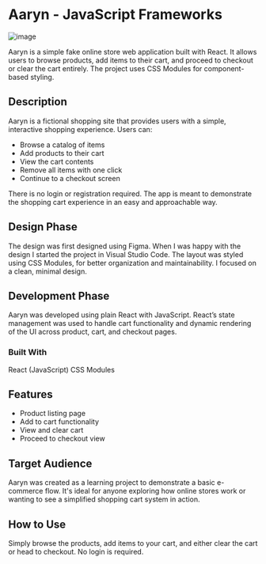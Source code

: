 # Aaryn - JavaScript Frameworks

![image](https://i.postimg.cc/KjqkC8zw/Skjermbilde-2025-05-28-112313.png)

Aaryn is a simple fake online store web application built with React. It allows users to browse products, add items to their cart, and proceed to checkout or clear the cart entirely. The project uses CSS Modules for component-based styling.

## Description
Aaryn is a fictional shopping site that provides users with a simple, interactive shopping experience. Users can:
- Browse a catalog of items
- Add products to their cart
- View the cart contents
- Remove all items with one click
- Continue to a checkout screen
  
There is no login or registration required. The app is meant to demonstrate the shopping cart experience in an easy and approachable way.

## Design Phase
The design was first designed using Figma. When I was happy with the design I started the project in Visual Studio Code. The layout was styled using CSS Modules, for better organization and maintainability. I focused on a clean, minimal design.

## Development Phase
Aaryn was developed using plain React with JavaScript. React’s state management was used to handle cart functionality and dynamic rendering of the UI across product, cart, and checkout pages.

### Built With
React (JavaScript)
CSS Modules

## Features
- Product listing page
- Add to cart functionality
- View and clear cart
- Proceed to checkout view

## Target Audience
Aaryn was created as a learning project to demonstrate a basic e-commerce flow. It's ideal for anyone exploring how online stores work or wanting to see a simplified shopping cart system in action.

## How to Use
Simply browse the products, add items to your cart, and either clear the cart or head to checkout. No login is required.
